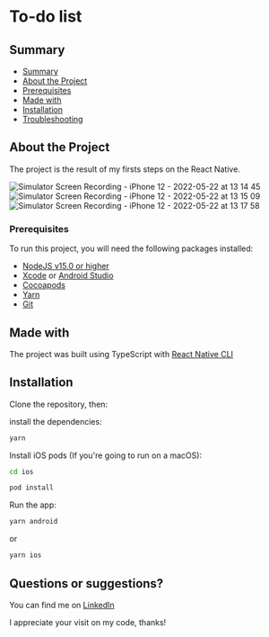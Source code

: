 # To-do list
## Summary

- [Summary](#summary)
- [About the Project](#about-the-project)
- [Prerequisites](#prerequisites)
- [Made with](#made-with)
- [Installation](#installation)
- [Troubleshooting](#troubleshooting)

## About the Project

The project is the result of my firsts steps on the React Native.

![Simulator Screen Recording - iPhone 12 - 2022-05-22 at 13 14 45](https://user-images.githubusercontent.com/88693775/169705725-571e83cd-c720-4b02-81be-5b60b446fb08.gif)
![Simulator Screen Recording - iPhone 12 - 2022-05-22 at 13 15 09](https://user-images.githubusercontent.com/88693775/169705719-fe81d4ae-9847-4c2e-bb0b-766031259568.gif)
![Simulator Screen Recording - iPhone 12 - 2022-05-22 at 13 17 58](https://user-images.githubusercontent.com/88693775/169705723-79885a26-051b-46cd-87e7-3f57ee7d9991.gif)

### Prerequisites

To run this project, you will need the following packages installed:

- [NodeJS v15.0 or higher](https://nodejs.org/en/)
- [Xcode](https://apps.apple.com/us/app/xcode/id497799835?mt=12) or [Android Studio](https:/P/developer.android.com/studio)
- [Cocoapods](https://cocoapods.org/)
- [Yarn](https://yarnpkg.com/)
- [Git](https://git-scm.com/)


## Made with

The project was built using TypeScript with [React Native CLI](https://reactnative.dev/)


## Installation

Clone the repository, then:

install the dependencies:

```bash
yarn
```

Install iOS pods (If you're going to run on a macOS):

```bash
cd ios
```

```bash
pod install
```

Run the app:

```bash
yarn android
```
or 

```bash
yarn ios 
```
## Questions or suggestions?

You can find me on [LinkedIn](https://www.linkedin.com/in/PedroHCOK/) 


I appreciate your visit on my code, thanks! 
